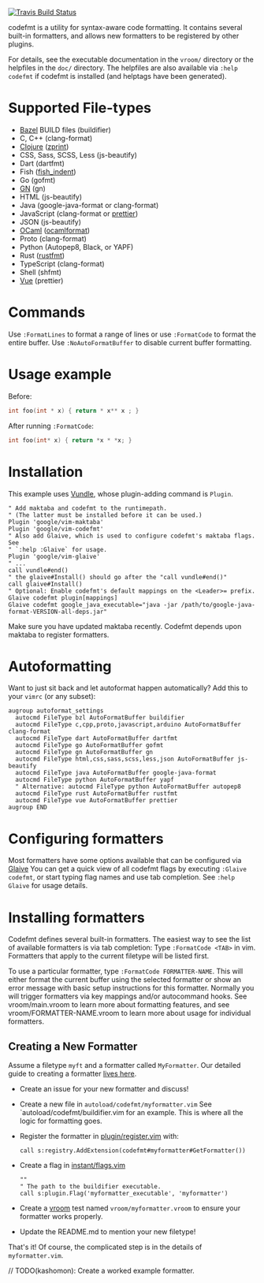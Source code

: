 [![Travis Build Status](https://travis-ci.org/google/vim-codefmt.svg?branch=master)](https://travis-ci.org/google/vim-codefmt)

codefmt is a utility for syntax-aware code formatting.  It contains several
built-in formatters, and allows new formatters to be registered by other
plugins.

For details, see the executable documentation in the `vroom/` directory or the
helpfiles in the `doc/` directory. The helpfiles are also available via
`:help codefmt` if codefmt is installed (and helptags have been generated).

# Supported File-types

* [Bazel](https://www.github.com/bazelbuild/bazel) BUILD files (buildifier)
* C, C++ (clang-format)
* [Clojure](https://clojure.org/) ([zprint](https://github.com/kkinnear/zprint))
* CSS, Sass, SCSS, Less (js-beautify)
* Dart (dartfmt)
* Fish ([fish_indent](https://fishshell.com/docs/current/commands.html#fish_indent))
* Go (gofmt)
* [GN](https://www.chromium.org/developers/gn-build-configuration) (gn)
* HTML (js-beautify)
* Java (google-java-format or clang-format)
* JavaScript (clang-format or [prettier](https://prettier.io))
* JSON (js-beautify)
* [OCaml](https://ocaml.org) ([ocamlformat](https://github.com/ocaml-ppx/ocamlformat))
* Proto (clang-format)
* Python (Autopep8, Black, or YAPF)
* Rust ([rustfmt](https://github.com/rust-lang/rustfmt))
* TypeScript (clang-format)
* Shell (shfmt)
* [Vue](http://vuejs.org) (prettier)

# Commands

Use `:FormatLines` to format a range of lines or use `:FormatCode` to format
the entire buffer. Use `:NoAutoFormatBuffer` to disable current buffer formatting.

# Usage example

Before:

```cpp
int foo(int * x) { return * x** x ; }
```

After running `:FormatCode`:

```cpp
int foo(int* x) { return *x * *x; }
```

# Installation

This example uses [Vundle](https://github.com/gmarik/Vundle.vim), whose
plugin-adding command is `Plugin`.

```vim
" Add maktaba and codefmt to the runtimepath.
" (The latter must be installed before it can be used.)
Plugin 'google/vim-maktaba'
Plugin 'google/vim-codefmt'
" Also add Glaive, which is used to configure codefmt's maktaba flags. See
" `:help :Glaive` for usage.
Plugin 'google/vim-glaive'
" ...
call vundle#end()
" the glaive#Install() should go after the "call vundle#end()"
call glaive#Install()
" Optional: Enable codefmt's default mappings on the <Leader>= prefix.
Glaive codefmt plugin[mappings]
Glaive codefmt google_java_executable="java -jar /path/to/google-java-format-VERSION-all-deps.jar"
```

Make sure you have updated maktaba recently. Codefmt depends upon maktaba
to register formatters.

# Autoformatting

Want to just sit back and let autoformat happen automatically? Add this to your
`vimrc` (or any subset):

```vim
augroup autoformat_settings
  autocmd FileType bzl AutoFormatBuffer buildifier
  autocmd FileType c,cpp,proto,javascript,arduino AutoFormatBuffer clang-format
  autocmd FileType dart AutoFormatBuffer dartfmt
  autocmd FileType go AutoFormatBuffer gofmt
  autocmd FileType gn AutoFormatBuffer gn
  autocmd FileType html,css,sass,scss,less,json AutoFormatBuffer js-beautify
  autocmd FileType java AutoFormatBuffer google-java-format
  autocmd FileType python AutoFormatBuffer yapf
  " Alternative: autocmd FileType python AutoFormatBuffer autopep8
  autocmd FileType rust AutoFormatBuffer rustfmt
  autocmd FileType vue AutoFormatBuffer prettier
augroup END
```

# Configuring formatters

Most formatters have some options available that can be configured via
[Glaive](https://www.github.com/google/vim-glaive)
You can get a quick view of all codefmt flags by executing `:Glaive codefmt`, or
start typing flag names and use tab completion. See `:help Glaive` for usage
details.

# Installing formatters

Codefmt defines several built-in formatters. The easiest way to see the list of
available formatters is via tab completion: Type `:FormatCode <TAB>` in vim.
Formatters that apply to the current filetype will be listed first.

To use a particular formatter, type `:FormatCode FORMATTER-NAME`. This will
either format the current buffer using the selected formatter or show an error
message with basic setup instructions for this formatter. Normally you will
trigger formatters via key mappings and/or autocommand hooks. See
vroom/main.vroom to learn more about formatting features, and see
vroom/FORMATTER-NAME.vroom to learn more about usage for individual formatters.

## Creating a New Formatter

Assume a filetype `myft` and a formatter called `MyFormatter`. Our detailed
guide to creating a formatter [lives
here](https://github.com/google/vim-codefmt/wiki/Formatter-Integration-Guide).

*   Create an issue for your new formatter and discuss!

*   Create a new file in `autoload/codefmt/myformatter.vim` See
    `autoload/codefmt/buildifier.vim for an example. This is where all the
    logic for formatting goes.

*   Register the formatter in
    [plugin/register.vim](plugin/register.vim)
    with:

    ```vim
    call s:registry.AddExtension(codefmt#myformatter#GetFormatter())
    ```

*   Create a flag in
    [instant/flags.vim](instant/flags.vim)

    ```vim
    ""
    " The path to the buildifier executable.
    call s:plugin.Flag('myformatter_executable', 'myformatter')
    ```

*   Create a [vroom](https://github.com/google/vroom) test named
    `vroom/myformatter.vroom` to ensure your formatter works properly.

*   Update the README.md to mention your new filetype!

That's it! Of course, the complicated step is in the details of
`myformatter.vim`.

// TODO(kashomon): Create a worked example formatter.
